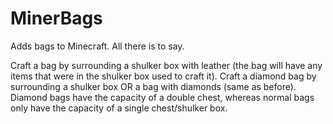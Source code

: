 # MinerBags

Adds bags to Minecraft. All there is to say.

Craft a bag by surrounding a shulker box with leather (the bag will have any items that were in the shulker box used to craft it). Craft a diamond bag by surrounding a shulker box OR a bag with diamonds (same as before). Diamond bags have the capacity of a double chest, whereas normal bags only have the capacity of a single chest/shulker box.